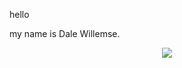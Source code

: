 <p font-size="200%">hello</p>

my name is Dale Willemse.

<div align="center">
<img src="https://github-readme-stats.vercel.app/api?username=DaleWillemse&theme=apprentice&show_icons=false">
</div>
